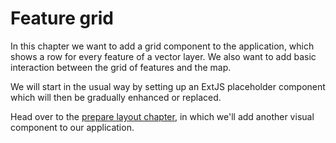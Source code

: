 # Feature grid

In this chapter we want to add a grid component to the application, which shows a row for every feature of a vector layer. We also want to add basic interaction between the grid of features and the map.

We will start in the usual way by setting up an ExtJS placeholder component which will then be gradually enhanced or replaced.

Head over to the [prepare layout chapter](prepare-layout.md), in which we'll add another visual component to our application.
